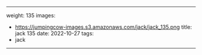 
---
weight: 135
images:
- https://jumpingcow-images.s3.amazonaws.com/jack/jack_135.png
title: jack 135
date: 2022-10-27
tags:
- jack
---
